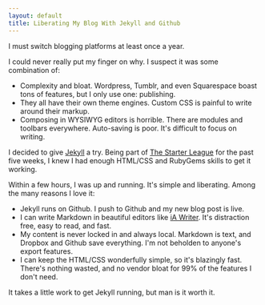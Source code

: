 ```yaml
---
layout: default
title: Liberating My Blog With Jekyll and Github
---
```

I must switch blogging platforms at least once a year. 

I could never really put my finger on why. I suspect it was some combination of:

- Complexity and bloat. Wordpress, Tumblr, and even Squarespace boast tons of features, but I only use one: publishing.
- They all have their own theme engines. Custom CSS is painful to write around their markup.
- Composing in WYSIWYG editors is horrible. There are modules and toolbars everywhere. Auto-saving is poor. It's difficult to focus on writing.

I decided to give [Jekyll](https://github.com/mojombo/jekyll) a try. Being part of [The Starter League](http://starterleague.com) for the past five weeks, I knew I had enough HTML/CSS and RubyGems skills to get it working. 

Within a few hours, I was up and running. It's simple and liberating. Among the many reasons I love it:

- Jekyll runs on Github. I push to Github and my new blog post is live.
- I can write Markdown in beautiful editors like [iA Writer](http://www.iawriter.com). It's distraction free, easy to read, and fast.
- My content is never locked in and always local. Markdown is text, and Dropbox and Github save everything. I'm not beholden to anyone's export features.
- I can keep the HTML/CSS wonderfully simple, so it's blazingly fast. There's nothing wasted, and no vendor bloat for 99% of the features I don't need.

It takes a little work to get Jekyll running, but man is it worth it.
